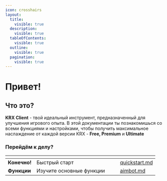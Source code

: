 ```yaml
---
icon: crosshairs
layout:
  title:
    visible: true
  description:
    visible: true
  tableOfContents:
    visible: true
  outline:
    visible: true
  pagination:
    visible: true
---
```


# Привет!

## Что это?

**KRX Client** - твой идеальный инструмент, предназначенный для улучшения игрового опыта. В этой документации ты познакомишься со всеми функциями и настройками, чтобы получить максимальное наслаждение от каждой версии KRX - **Free, Premium** и **Ultimate**

### Перейдём к делу?

<table data-view="cards"><thead><tr><th></th><th></th><th data-hidden data-card-cover data-type="files"></th><th data-hidden></th><th data-hidden data-card-target data-type="content-ref"></th></tr></thead><tbody><tr><td><strong>Конечно!</strong></td><td>Быстрый старт</td><td></td><td></td><td><a href="getting-started/quickstart.md">quickstart.md</a></td></tr><tr><td><strong>Функции</strong></td><td>Изучите основные функции</td><td></td><td></td><td><a href="features/aimbot.md">aimbot.md</a></td></tr></tbody></table>
